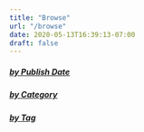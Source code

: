 ```yaml
---
title: "Browse"
url: "/browse"
date: 2020-05-13T16:39:13-07:00
draft: false
---
```


##### [by Publish Date](/)

##### [by Category](/categories/)

##### [by Tag](/tags)
